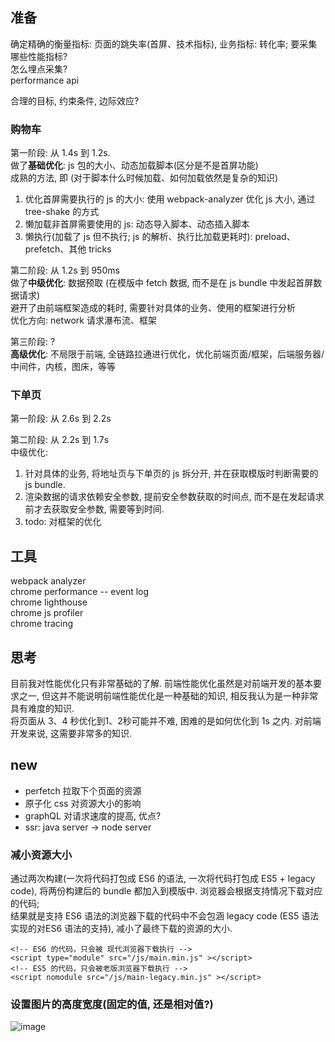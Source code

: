 ## 准备
确定精确的衡量指标: 页面的跳失率(首屏、技术指标), 业务指标: 转化率; 
要采集哪些性能指标?  
怎么埋点采集?  
performance api  

合理的目标, 约束条件, 边际效应?  


### 购物车
第一阶段: 从 1.4s 到 1.2s.    
做了**基础优化**: js 包的大小、动态加载脚本(区分是不是首屏功能)   
成熟的方法, 即 (对于脚本什么时候加载、如何加载依然是复杂的知识)  
1. 优化首屏需要执行的 js 的大小: 使用 webpack-analyzer 优化 js 大小, 通过 tree-shake 的方式  
2. 懒加载非首屏需要使用的 js: 动态导入脚本、动态插入脚本  
3. 懒执行(加载了 js 但不执行; js 的解析、执行比加载更耗时): preload、prefetch、其他 tricks  

第二阶段: 从 1.2s 到 950ms  
做了**中级优化**: 数据预取 (在模版中 fetch 数据, 而不是在 js bundle 中发起首屏数据请求)  
避开了由前端框架造成的耗时, 需要针对具体的业务、使用的框架进行分析  
优化方向: network 请求瀑布流、框架  

第三阶段: ?  
**高级优化**: 不局限于前端, 全链路拉通进行优化，优化前端页面/框架，后端服务器/中间件，内核，图床，等等  


### 下单页  
第一阶段: 从 2.6s 到 2.2s  


第二阶段: 从 2.2s 到 1.7s  
中级优化:   
1. 针对具体的业务, 将地址页与下单页的 js 拆分开, 并在获取模版时判断需要的 js bundle.  
2. 渲染数据的请求依赖安全参数,  提前安全参数获取的时间点, 而不是在发起请求前才去获取安全参数, 需要等到时间.  
3. todo: 对框架的优化  


## 工具
webpack analyzer  
chrome performance  -- event log  
chrome lighthouse  
chrome js profiler  
chrome tracing  


## 思考
目前我对性能优化只有非常基础的了解. 前端性能优化虽然是对前端开发的基本要求之一, 但这并不能说明前端性能优化是一种基础的知识, 相反我认为是一种非常具有难度的知识.   
将页面从 3、4 秒优化到1、2秒可能并不难, 困难的是如何优化到 1s 之内. 对前端开发来说, 这需要非常多的知识. 


## new
+ perfetch 拉取下个页面的资源
+ 原子化 css 对资源大小的影响
+ graphQL 对请求速度的提高, 优点?
+ ssr: java server -> node server


### 减小资源大小
通过两次构建(一次将代码打包成 ES6 的语法, 一次将代码打包成 ES5 + legacy code), 将两份构建后的 bundle 都加入到模版中. 浏览器会根据支持情况下载对应的代码;   
结果就是支持 ES6 语法的浏览器下载的代码中不会包涵 legacy code (ES5 语法实现的对ES6 语法的支持), 减小了最终下载的资源的大小.
```
<!-- ES6 的代码，只会被 现代浏览器下载执行 -->
<script type="module" src="/js/main.min.js" ></script>
<!-- ES5 的代码，只会被老版浏览器下载执行 -->
<script nomodule src="/js/main-legacy.min.js" ></script>
```

### 设置图片的高度宽度(固定的值, 还是相对值?)
![image](https://user-images.githubusercontent.com/35125837/195753679-b64d474b-5c48-402f-977e-8a5660b61397.png)


